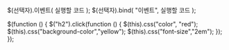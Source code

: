 $(선택자).이벤트( 실행할 코드 ); 
$(선택자).bind( "이벤트", 실행할 코드 );

$(function () {
$("h2").click(function () {
$(this).css("color", "red");
$(this).css("background-color","yellow");
$(this).css("font-size","2em");
});
});